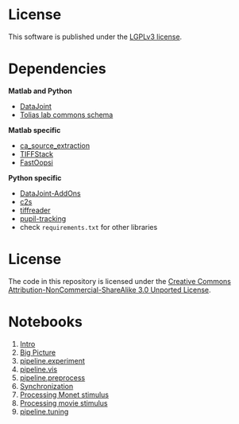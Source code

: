 # License
This software is published under the [LGPLv3 license](LICENSE.txt).

# Dependencies
**Matlab and Python**
* [DataJoint](http://datajoint.github.com/)
* [Tolias lab commons schema](https://github.com/atlab/commons/)

**Matlab specific**
* [ca_source_extraction](https://github.com/epnev/ca_source_extraction)
* [TIFFStack](https://github.com/DylanMuir/TIFFStack)
* [FastOopsi](https://github.com/atlab/oopsi)

**Python specific**
* [DataJoint-AddOns](https://github.com/datajoint/datajoint-addons)
* [c2s](https://github.com/lucastheis/c2s)
* [tiffreader](https://github.com/atlab/tiffreader.git)
* [pupil-tracking](https://github.com/cajal/pupil-tracking)
* check `requirements.txt` for other libraries

# License
The code in this repository is licensed under the [Creative Commons Attribution-NonCommercial-ShareAlike 3.0 Unported License](http://creativecommons.org/licenses/by-nc-sa/3.0/). 

# Notebooks
1.  [Intro](jupyter/tutorial/pipeline_intro.ipynb)
1.  [Big Picture](jupyter/tutorial/big_picture.ipynb)
1.  [pipeline.experiment](jupyter/tutorial/pipeline_experiment.ipynb)
1.  [pipeline.vis](jupyter/tutorial/pipeline_vis.ipynb)
1.  [pipeline.preprocess](jupyter/tutorial/pipeline_preprocess.ipynb)
1.  [Synchronization](jupyter/tutorial/pipeline_synchronization.ipynb)
1.  [Processing Monet stimulus](jupyter/tutorial/pipeline_prepare_monet.ipynb)
1.  [Processing movie stimulus](jupyter/tutorial/pipeline_prepare_movie.ipynb)
1.  [pipeline.tuning](jupyter/tutorial/pipeline_tuning.ipynb)
